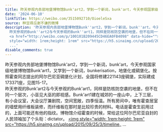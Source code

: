 ```yaml
---
title: 昨天参观内务部地堡博物馆Bunk'art2，学到一个新词，bunk'art，今天参观国家级地堡博物馆Bunk'art1，又学到一个新词，bunkerisation，地堡化或碉堡化。按照霍查...
date: '2024-06-10'
linkTitle: https://weibo.com/3515092710/OioeleSxa
source: 种豆得瓜谢不谦的微博
description: '昨天参观内务部地堡博物馆Bunk''art2，学到一个新词，bunk''art，今天参观国家级地堡博物馆Bunk''art1，又学到一个新词，bunkerisation，地堡化或碉堡化。按照霍查同志提出的阿尔巴尼亚碉堡化计划，全国将修建221143座碉堡，实际建成173371座，见图15-17。<br>
  昨天参观的Bunk''art2与今天参观的Bunk''art1，同样是防核防空袭的地堡，但不在同一个层次，小巫见大巫的即视感。Bunk''art1建在城郊的一座山中，上下三层，有小会议室，大会议厅兼剧院，空间宽敞，四季恒温。所有房间中，唯有霍查居室的墙壁用纤维板装修，而纤维板在那时是比较珍贵的材料。电话是霍查生前用过的，上面可能还有他的指纹。博物馆介绍霍查的时候，常给这位阿尔巴尼亚自封的人民领袖加了个头衔：dictator。
  <a href="http://weibo.com/p/100101B209445CD46EA0FB4098" data-hide=""><span class="url-icon"><img
  style="width: 1rem;height: 1rem" src="https://h5.sinaimg.cn/upload/2015/09/25/3/timeline_
  ...'
disable_comments: true
---
```

昨天参观内务部地堡博物馆Bunk'art2，学到一个新词，bunk'art，今天参观国家级地堡博物馆Bunk'art1，又学到一个新词，bunkerisation，地堡化或碉堡化。按照霍查同志提出的阿尔巴尼亚碉堡化计划，全国将修建221143座碉堡，实际建成173371座，见图15-17。<br> 昨天参观的Bunk'art2与今天参观的Bunk'art1，同样是防核防空袭的地堡，但不在同一个层次，小巫见大巫的即视感。Bunk'art1建在城郊的一座山中，上下三层，有小会议室，大会议厅兼剧院，空间宽敞，四季恒温。所有房间中，唯有霍查居室的墙壁用纤维板装修，而纤维板在那时是比较珍贵的材料。电话是霍查生前用过的，上面可能还有他的指纹。博物馆介绍霍查的时候，常给这位阿尔巴尼亚自封的人民领袖加了个头衔：dictator。 <a href="http://weibo.com/p/100101B209445CD46EA0FB4098" data-hide=""><span class="url-icon"><img style="width: 1rem;height: 1rem" src="https://h5.sinaimg.cn/upload/2015/09/25/3/timeline_ ...
